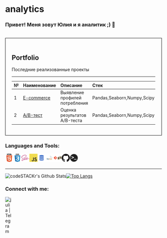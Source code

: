 # analytics
### Привет! Меня зовут Юлия и я аналитик ;) 👋


<br />
<div style="border:solid black 0.5px; padding: 20px">
    
Portfolio
----
Последние реализованные проекты
____


| № | Наименование             | Описание                                  | Стек                      |
|---|:-------------------------|:------------------------------------------|:--------------------------|
| 1 | [E-commerce](https://github.com/Julia-prog/analytics/blob/main/ecommerce)           | Выявление профилей потребления            | Pandas,Seaborn,Numpy,Scipy|
| 2 | [A/B-тест](https://github.com/Julia-prog/analytics/blob/main/final_AB_test)             | Оценка результатов A/B-теста              | Pandas,Seaborn,Numpy,Scipy|

    
</div>

### Languages and Tools:
<img align="left" alt="HTML5" width="26px" src="https://raw.githubusercontent.com/github/explore/80688e429a7d4ef2fca1e82350fe8e3517d3494d/topics/html/html.png" />
<img align="left" alt="CSS3" width="26px" src="https://raw.githubusercontent.com/github/explore/80688e429a7d4ef2fca1e82350fe8e3517d3494d/topics/css/css.png" />
<img align="left" alt="Sass" width="26px" src="https://raw.githubusercontent.com/github/explore/80688e429a7d4ef2fca1e82350fe8e3517d3494d/topics/sass/sass.png" />
<img align="left" alt="JavaScript" width="26px" src="https://raw.githubusercontent.com/github/explore/80688e429a7d4ef2fca1e82350fe8e3517d3494d/topics/javascript/javascript.png" />
<img align="left" alt="SQL" width="26px" src="https://raw.githubusercontent.com/github/explore/80688e429a7d4ef2fca1e82350fe8e3517d3494d/topics/sql/sql.png" />
<img align="left" alt="MySQL" width="26px" src="https://raw.githubusercontent.com/github/explore/80688e429a7d4ef2fca1e82350fe8e3517d3494d/topics/mysql/mysql.png" />
<img align="left" alt="Git" width="26px" src="https://raw.githubusercontent.com/github/explore/80688e429a7d4ef2fca1e82350fe8e3517d3494d/topics/git/git.png" />
<img align="left" alt="GitHub" width="26px" src="https://raw.githubusercontent.com/github/explore/78df643247d429f6cc873026c0622819ad797942/topics/github/github.png" />
<img align="left" alt="HTML5" width="26px" src="https://raw.githubusercontent.com/github/explore/80688e429a7d4ef2fca1e82350fe8e3517d3494d/topics/terminal/terminal.png" />

<br />
<br />

---

<img align="left" alt="codeSTACKr's Github Stats" src="https://github-readme-stats.vercel.app/api?username=julia-prog&show_icons=true&hide_border=true" />

[![Top Langs](https://github-readme-stats.vercel.app/api/top-langs/?username=julia-prog&hide=jupyter,css,scss,html,c,makefile,dockerfile,shell,cmake)](https://github.com/anuraghazra/github-readme-stats)
### Connect with me:
[<img align="left" alt="julia | Telegram" width="22px" src="https://cdn.jsdelivr.net/npm/simple-icons@v3/icons/telegram.svg" />][telegram]

[telegram]: https://t.me/
